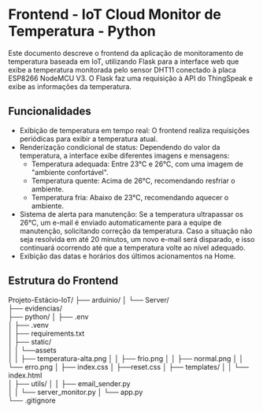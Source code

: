 # Frontend - IoT Cloud Monitor de Temperatura - Python
Este documento descreve o frontend da aplicação de monitoramento de temperatura baseada em IoT, utilizando Flask para a interface web que exibe a temperatura monitorada pelo sensor DHT11 conectado à placa ESP8266 NodeMCU V3. O Flask faz uma requisição à API do ThingSpeak e exibe as informações da temperatura.

## Funcionalidades
- Exibição de temperatura em tempo real: O frontend realiza requisições periódicas para exibir a temperatura atual.
- Renderização condicional de status: Dependendo do valor da temperatura, a interface exibe diferentes imagens e mensagens:
    - Temperatura adequada: Entre 23°C e 26°C, com uma imagem de "ambiente confortável".
    - Temperatura quente: Acima de 26°C, recomendando resfriar o ambiente.
    - Temperatura fria: Abaixo de 23°C, recomendando aquecer o ambiente.
- Sistema de alerta para manutenção: Se a temperatura ultrapassar os 26°C, um e-mail é enviado automaticamente para a equipe de manutenção, solicitando correção da temperatura. Caso a situação não seja resolvida em até 20 minutos, um novo e-mail será disparado, e isso continuará ocorrendo até que a temperatura volte ao nível adequado.
- Exibição das datas e horários dos últimos acionamentos na Home.

## Estrutura do Frontend

Projeto-Estácio-IoT/
├── arduinio/
│   └── Server/               
├── evidencias/               
├── python/
│   ├── .env                 
│   ├── .venv                
│   ├── requirements.txt                 
│   ├── static/   
│   │    └──assets             
│   │       ├── temperatura-alta.png
│   │       ├── frio.png
│   │       ├── normal.png
│   │       └── erro.png
│   ├── index.css 
│   ├──reset.css 
│   ├── templates/
│   │   └── index.html     
│   ├── utils/
│   │   ├── email_sender.py   
│   │   └── server_monitor.py 
│   └── app.py                
└── .gitignore                
